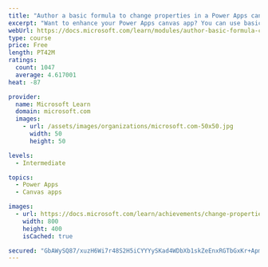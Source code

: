 ```yaml
---
title: "Author a basic formula to change properties in a Power Apps canvas app"
excerpt: "Want to enhance your Power Apps canvas app? You can use basic formulas to make changes to control properties.  This will include changing the format, position, simple calculations, and implementing conditional formatting."
webUrl: https://docs.microsoft.com/learn/modules/author-basic-formula-change-properties-powerapps/
type: course
price: Free
length: PT42M
ratings:
  count: 1047
  average: 4.617001
heat: -87

provider:
  name: Microsoft Learn
  domain: microsoft.com
  images:
    - url: /assets/images/organizations/microsoft.com-50x50.jpg
      width: 50
      height: 50

levels:
  - Intermediate

topics:
  - Power Apps
  - Canvas apps

images:
  - url: https://docs.microsoft.com/learn/achievements/change-properties-social.png
    width: 800
    height: 400
    isCached: true

secured: "GbAWySQ87/xuzH6Wi7r48S2H5iCYYYySKad4WDbXb1skZeEnxRGTbGxKr+ApmFX5muZP5qVHvUuG/qRAApVs0DFKXhL/9VaKgGksD3LjdDG1m/A4AOdwNKEWr5RuZELw2TVySxMD2z48zcGx/RcqyP7HVdrWGhaaOYYcS7rizY4npSVyHJPPaPnCTmy2Gh/6/q8BrobbnN7k/XLFDG+iNTxPNAU4Z3K6fcuBaVkc22TDwMR6S1CLxnGoQlVjwwox+CN2V9u4rBOFSiedPoyc+Muvgfce4rc+L+npo1QvKJDNicS3cdJvO7jcMRiKnMyAXZYXR7n6CNN0PIuQvLzttWU9JMjLWf0ECNvIGLkmdErfdneYlcOuRb4hlszY5B4fi5JRAjP5bZuH+MGXVoDjL4idQG9a/8+PKL+Hx/2mBzw=;a5p4h7HiOqtFI8YwxW6NgA=="
---
```


